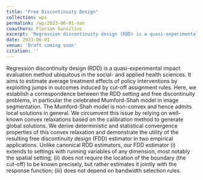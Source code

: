 ```yaml
---
title: "Free Discontinuity Design"
collection: wps
permalink: /wp/2023-06-01-nan
coauthors: Florian Gunsilius
excerpt: 'Regression discontinuity design (RDD) is a quasi-experimental impact evaluation method ubiquitous in the social- and applied health sciences. It aims to estimate average treatment effects of policy interventions by exploiting jumps in outcomes induced by cut-off assignment rules. Here, we establish a correspondence between the RDD setting and free discontinuity problems, in particular the celebrated Mumford-Shah model in image segmentation. The Mumford-Shah model is non-convex and hence admits local solutions in general. We circumvent this issue by relying on well-known convex relaxations based on the calibration method to generate global solutions. We derive deterministic and statistical convergence properties of this convex relaxation and demonstrate the utility of the resulting free discontinuity design (FDD) estimator in two empirical applications. Unlike canonical RDD estimators, our FDD estimator (i) extends to settings with running variables of any dimension, most notably the spatial setting; (ii) does not require the location of the boundary (the cut-off) to be known precisely, but rather estimates it jointly with the response function; (iii) does not depend on bandwidth selection rules.'
date: 2023-06-01
venue: 'Draft coming soon'
citation: ''
---
```

Regression discontinuity design (RDD) is a quasi-experimental impact evaluation method ubiquitous in the social- and applied health sciences. It aims to estimate average treatment effects of policy interventions by exploiting jumps in outcomes induced by cut-off assignment rules. Here, we establish a correspondence between the RDD setting and free discontinuity problems, in particular the celebrated Mumford-Shah model in image segmentation. The Mumford-Shah model is non-convex and hence admits local solutions in general. We circumvent this issue by relying on well-known convex relaxations based on the calibration method to generate global solutions. We derive deterministic and statistical convergence properties of this convex relaxation and demonstrate the utility of the resulting free discontinuity design (FDD) estimator in two empirical applications. Unlike canonical RDD estimators, our FDD estimator (i) extends to settings with running variables of any dimension, most notably the spatial setting; (ii) does not require the location of the boundary (the cut-off) to be known precisely, but rather estimates it jointly with the response function; (iii) does not depend on bandwidth selection rules.
